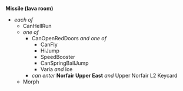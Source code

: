 ﻿**Missile (lava room)**

- *each of*
  - CanHellRun
  - *one of*
    - CanOpenRedDoors *and one of*
      - CanFly
      - HiJump
      - SpeedBooster
      - CanSpringBallJump
      - Varia *and* Ice
    - *can enter* **Norfair Upper East** *and* Upper Norfair L2 Keycard
  - Morph
